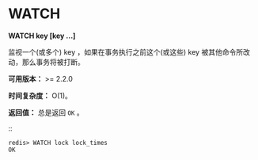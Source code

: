 # WATCH


**WATCH key [key ...]**

监视一个(或多个) key ，如果在事务执行之前这个(或这些) key 被其他命令所改动，那么事务将被打断。

**可用版本：**
    >= 2.2.0

**时间复杂度：**
    O(1)。

**返回值：**
    总是返回 ``OK`` 。

::

    redis> WATCH lock lock_times
    OK
